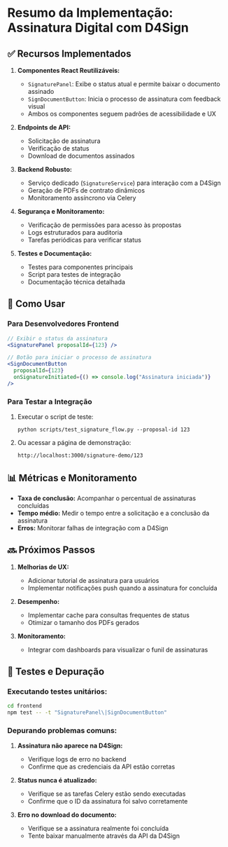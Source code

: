 # Resumo da Implementação: Assinatura Digital com D4Sign

## ✅ Recursos Implementados

1. **Componentes React Reutilizáveis:**

   - `SignaturePanel`: Exibe o status atual e permite baixar o documento assinado
   - `SignDocumentButton`: Inicia o processo de assinatura com feedback visual
   - Ambos os componentes seguem padrões de acessibilidade e UX

2. **Endpoints de API:**

   - Solicitação de assinatura
   - Verificação de status
   - Download de documentos assinados

3. **Backend Robusto:**

   - Serviço dedicado (`SignatureService`) para interação com a D4Sign
   - Geração de PDFs de contrato dinâmicos
   - Monitoramento assíncrono via Celery

4. **Segurança e Monitoramento:**

   - Verificação de permissões para acesso às propostas
   - Logs estruturados para auditoria
   - Tarefas periódicas para verificar status

5. **Testes e Documentação:**
   - Testes para componentes principais
   - Script para testes de integração
   - Documentação técnica detalhada

## 🚀 Como Usar

### Para Desenvolvedores Frontend

```jsx
// Exibir o status da assinatura
<SignaturePanel proposalId={123} />

// Botão para iniciar o processo de assinatura
<SignDocumentButton
  proposalId={123}
  onSignatureInitiated={() => console.log("Assinatura iniciada")}
/>
```

### Para Testar a Integração

1. Executar o script de teste:

   ```
   python scripts/test_signature_flow.py --proposal-id 123
   ```

2. Ou acessar a página de demonstração:
   ```
   http://localhost:3000/signature-demo/123
   ```

## 📊 Métricas e Monitoramento

- **Taxa de conclusão:** Acompanhar o percentual de assinaturas concluídas
- **Tempo médio:** Medir o tempo entre a solicitação e a conclusão da assinatura
- **Erros:** Monitorar falhas de integração com a D4Sign

## 🔜 Próximos Passos

1. **Melhorias de UX:**

   - Adicionar tutorial de assinatura para usuários
   - Implementar notificações push quando a assinatura for concluída

2. **Desempenho:**

   - Implementar cache para consultas frequentes de status
   - Otimizar o tamanho dos PDFs gerados

3. **Monitoramento:**
   - Integrar com dashboards para visualizar o funil de assinaturas

## 🧪 Testes e Depuração

### Executando testes unitários:

```bash
cd frontend
npm test -- -t "SignaturePanel\|SignDocumentButton"
```

### Depurando problemas comuns:

1. **Assinatura não aparece na D4Sign:**

   - Verifique logs de erro no backend
   - Confirme que as credenciais da API estão corretas

2. **Status nunca é atualizado:**

   - Verifique se as tarefas Celery estão sendo executadas
   - Confirme que o ID da assinatura foi salvo corretamente

3. **Erro no download do documento:**
   - Verifique se a assinatura realmente foi concluída
   - Tente baixar manualmente através da API da D4Sign

